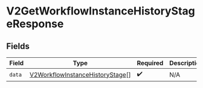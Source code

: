 # V2GetWorkflowInstanceHistoryStageResponse


## Fields

| Field                                                                                     | Type                                                                                      | Required                                                                                  | Description                                                                               |
| ----------------------------------------------------------------------------------------- | ----------------------------------------------------------------------------------------- | ----------------------------------------------------------------------------------------- | ----------------------------------------------------------------------------------------- |
| `data`                                                                                    | [V2WorkflowInstanceHistoryStage](../../models/shared/v2workflowinstancehistorystage.md)[] | :heavy_check_mark:                                                                        | N/A                                                                                       |